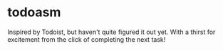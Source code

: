 # todoasm
Inspired by Todoist, but haven't quite figured it out yet. With a thirst for excitement from the click of completing the next task!
